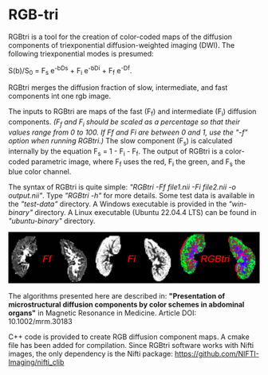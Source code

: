 # RGB-tri
RGBtri is a tool for the creation of color-coded maps of the diffusion components 
of triexponential diffusion-weighted imaging (DWI). 
The following triexponential modes is presumed:

S(b)/S<sub>0</sub> = F<sub>s</sub> e<sup>-bDs</sup> + F<sub>i</sub> e<sup>-bDi</sup> + F<sub>f</sub> e<sup>-Df</sup>.

RGBtri merges the diffusion fraction of slow, intermediate, and fast components int one rgb image. 

The inputs to RGBtri are maps of the fast (F<sub>f</sub>) and intermediate (F<sub>i</sub>) diffusion components. 
_(F<sub>f</sub> and F<sub>i</sub> should be scaled as a percentage so that their values range from 0 to 100. 
If Ff and Fi are between 0 and 1, use the "-f" option when running RGBtri.)_
The slow component (F<sub>s</sub>) is calculated internally by the equation 
F<sub>s</sub> = 1 - F<sub>i</sub> - F<sub>f</sub>.
The output of RGBtri is a color-coded parametric image, where F<sub>f</sub> uses the red, F<sub>i</sub> 
the green, and F<sub>s</sub> the blue color channel.

The syntax of RGBtri is quite simple: _"RGBtri -Ff file1.nii -Fi file2.nii -o output.nii"_.
Type _"RGBtri -h"_ for more details.
Some test data is available in the _"test-data"_ directory.
A Windows executable is provided in the _"win-binary"_ directory.
A Linux executable (Ubuntu 22.04.4 LTS) can be found in _"ubuntu-binary"_ directory.


![](assets/color-kidney1.png)

The algorithms presented here are described in: 
**"Presentation of microstructural diffusion components by color schemes in abdominal organs"** in Magnetic Resonance in Medicine.
Article DOI: 10.1002/mrm.30183

C++ code is provided to create RGB diffusion component maps. A cmake file has been added for compilation.
Since RGBtri software works with Nifti images, the only dependency is the Nifti package: https://github.com/NIFTI-Imaging/nifti_clib
